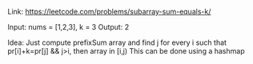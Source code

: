 Link: https://leetcode.com/problems/subarray-sum-equals-k/

Input: nums = [1,2,3], k = 3
Output: 2

Idea:
Just compute prefixSum array and find j for every i such that
pr[i]+k=pr[j] && j>i, then array in [i,j)
This can be done using a hashmap

